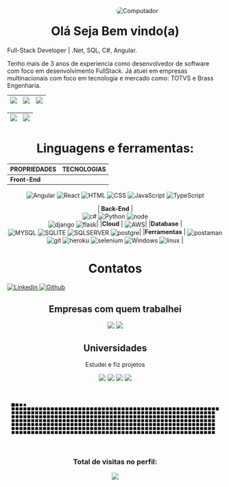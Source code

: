 <img min-width="450px" max-width="250" width="250" align="right" alt="Computador" style="border-radius:100px;" src="https://anyforsoft.com/static/a2da834e20a93f2114281a1174296b58/17.gif">

<h1 align="center">Olá Seja Bem vindo(a)</h1>
<p>Full-Stack Developer | .Net, SQL, C#, Angular.

Tenho mais de 3 anos de experiencia como desenvolvedor de software com foco em desenvolvimento FullStack.
Já atuei em empresas multinacionais com foco em tecnologia e mercado como: TOTVS e Brass Engenharia.

</p>

| ![](http://github-profile-summary-cards.vercel.app/api/cards/stats?username=pablozagnoli&theme=nord_dark) | ![](http://github-profile-summary-cards.vercel.app/api/cards/repos-per-language?username=pablozagnoli&hide=Html&theme=nord_dark) | ![](http://github-profile-summary-cards.vercel.app/api/cards/most-commit-language?username=pablozagnoli&theme=nord_dark) |
| :-: | :-: | :-: |

| ![](http://github-profile-summary-cards.vercel.app/api/cards/profile-details?username=pablozagnoli&theme=nord_dark) | ![](https://github-readme-streak-stats.herokuapp.com/?user=pablozagnoli&hide_border=true&date_format=M%20j%5B%2C%20Y%5D&background=2D3742&stroke=2D3742&ring=6bbbca&fire=6bbbca&currStreakNum=fff&sideNums=6bbbca&currStreakLabel=6bbbca&sideLabels=fff&dates=fff) |
| :-: | :-: |


##

<h1 align="center">Linguagens e ferramentas:</h1>
<div style="display: inline_block;" align="center">

|  **PROPRIEDADES** | **TECNOLOGIAS** |
| :---------        |     :---------  |
|**Front-End** |
<img align="center" alt="Angular" height="30" src="https://img.shields.io/badge/Angular-DD0031?style=for-the-badge&logo=angular&logoColor=white"> 
<img align="center" alt="React" height="30" src="https://img.shields.io/badge/React-20232A?style=for-the-badge&logo=react&logoColor=61DAFB"> 
<img align="center" alt="HTML" height="30" src="https://img.shields.io/badge/HTML5-E34F26?style=for-the-badge&logo=html5&logoColor=white"> 
<img align="center" alt="CSS" height="30"  src="https://img.shields.io/badge/CSS3-1572B6?style=for-the-badge&logo=css3&logoColor=white"> 
<img align="center" alt="JavaScript" height="30" src="https://img.shields.io/badge/JavaScript-323330?style=for-the-badge&logo=javascript&logoColor=F7DF1E"> 
<img align="center" alt="TypeScript" height="30" src="https://img.shields.io/badge/TypeScript-007ACC?style=for-the-badge&logo=typescript&logoColor=white"> 
 
| **Back-End** |  
<img align="center" alt="c#" height="30" src="https://img.shields.io/badge/C%23-239120?style=for-the-badge&logo=c-sharp&logoColor=white"> 
<img align="center" alt="Python" height="30" src="https://img.shields.io/badge/Python-3776AB?style=for-the-badge&logo=python&logoColor=white"> 
<img align="center" alt="node" height="30" src="https://img.shields.io/badge/Node.js-339933?style=for-the-badge&logo=nodedotjs&logoColor=white">   
<img align="center" alt="django" height="30" src="https://img.shields.io/badge/Django-092E20?style=for-the-badge&logo=django&logoColor=white"> 
<img align="center" alt="flask" height="30" src="https://img.shields.io/badge/Flask-000000?style=for-the-badge&logo=flask&logoColor=white">|
|**Cloud** | 
<img align="center" alt="AWS" height="30" src="https://img.shields.io/badge/Amazon_AWS-232F3E?style=for-the-badge&logo=amazon-aws&logoColor=white">|
|**Database** |  
<img align="center" alt="MYSQL" height="30" src="https://img.shields.io/badge/mysql-404D59?style=for-the-badge&logo=mysql&logoColor=white"> 
<img align="center" alt="SQLITE" height="30"  src="https://img.shields.io/badge/Sqlite-862d59?style=for-the-badge&logo=Sqlite&logoColor=white"> 
<img align="center" alt="SQLSERVER" height="30"  src="https://img.shields.io/badge/Microsoft%20SQL%20Sever-CC2927?style=for-the-badge&logo=microsoft%20sql%20server&logoColor=white"> <img align="center" alt="postgre" height="30"  src="https://img.shields.io/badge/PostgreSQL-316192?style=for-the-badge&logo=postgresql&logoColor=white">|
|**Ferramentas** | 
<img align="center" alt="postaman" height="30" src="https://img.shields.io/badge/Postman-FF6C37?style=for-the-badge&logo=Postman&logoColor=white"> 
<img align="center" alt="git" height="30" src="https://img.shields.io/badge/Git-F05032?style=for-the-badge&logo=git&logoColor=white"> 
<img align="center" alt="heroku" height="30" src="https://img.shields.io/badge/Heroku-430098?style=for-the-badge&logo=heroku&logoColor=white"> 
<img align="center" alt="selenium" height="30" src="https://img.shields.io/badge/Selenium-43B02A?style=for-the-badge&logo=Selenium&logoColor=white"> 
<img align="center" alt="Windows" height="30" src="https://img.shields.io/badge/windows-862d59?style=for-the-badge&logo=windows&logoColor=white"> 
<img align="center" alt="linux" height="30" src="https://img.shields.io/badge/linux-862d59?style=for-the-badge&logo=linux&logoColor=white"> |
<a>
    <h1 align="center">
       Contatos
        </a>
    </h1>
    <div align="left">
        <a href="https://www.linkedin.com/in/pablo-zagnoli-85714512b/" target="_blank">
            <img alt="Linkedin" src="https://img.shields.io/badge/LinkedIn-0077B5?style=for-the-badge&logo=linkedin&logoColor=white">
        </a>
        <a href="https://github.com/pablozagnoli" target="_blank">
            <img alt="Github" src="https://img.shields.io/badge/GitHub-100000?style=for-the-badge&logo=github&logoColor=white">
        </a>
</div>

## Empresas com quem trabalhei
<div>
<img height="100px" src="http://www.ldengenharia.com.br/assets/img/logo_brass.png"/>
<img height="100px" src="https://th.bing.com/th/id/OIP.Y4gE7RAfvIiJ_1AaecJYZgAAAA?w=180&h=180&c=7&r=0&o=5&pid=1.7"/>
</div>

## Universidades
<p>Estudei e fiz projetos</p>
<div>
<img height="100px" src="https://www.sinpoldf.com.br/wp-content/uploads/2019/09/41517287_1949405008462069_1302937135933816832_n.png"/>
<img height="100px" src="https://media-exp1.licdn.com/dms/image/C4E0BAQHHXnr1_zj8JA/company-logo_200_200/0/1660072406824?e=1674086400&v=beta&t=Q0xgPFYNzFHS47wLxdQFF7pAyi4vjNYVnpHjoUvIsfM"/>
<img height="100px" src="https://lacsed.eng.ufmg.br/wp-content/uploads/2020/05/logo-ufmg.jpg"/>
<img height="100px" src="https://media-exp1.licdn.com/dms/image/D4D0BAQEcOOh1RPQPSg/company-logo_200_200/0/1664904835400?e=1674086400&v=beta&t=BbKTEjqzLiD6TOohJTp0i4b_vDHmvLGF5O0KrkJdR_Q"/>
</div>


#

 <div align="center">
    
   ![Snake animation](https://github.com/pablozagnoli/pablozagnoli/blob/main/workflows/github-contribution-grid-snake.svg)

  </div>

  <h3><p align="center">Total de visitas no perfil:</p>
<p align="center">
    <img alingn="center" src="https://profile-counter.glitch.me/pablozagnoli/count.svg"/>
</p>
      
